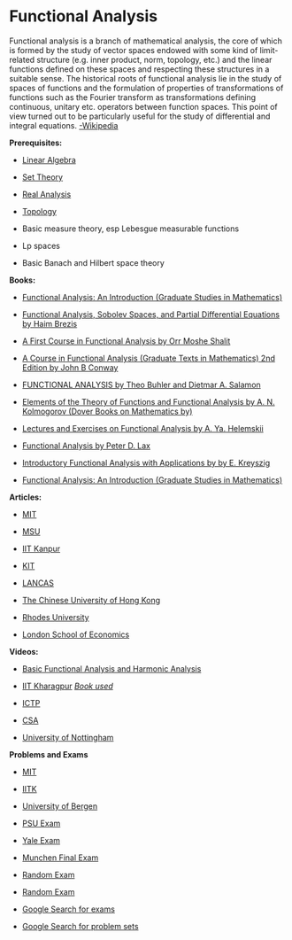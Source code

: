 # Functional Analysis

Functional analysis is a branch of mathematical analysis, the core of which is formed by the study of vector spaces endowed with some kind of limit-related structure (e.g. inner product, norm, topology, etc.) and the linear functions defined on these spaces and respecting these structures in a suitable sense. The historical roots of functional analysis lie in the study of spaces of functions and the formulation of properties of transformations of functions such as the Fourier transform as transformations defining continuous, unitary etc. operators between function spaces. This point of view turned out to be particularly useful for the study of differential and integral equations. [-Wikipedia](https://www.wikiwand.com/en/Functional_analysis)


**Prerequisites:**

- [Linear Algebra](https://old.reddit.com/r/bibliographies/comments/akgoky/linear_algebra/)

- [Set Theory](https://old.reddit.com/r/bibliographies/comments/aljhaw/set_theory/)

- [Real Analysis](https://old.reddit.com/r/bibliographies/comments/axuhu3/real_analysis/)

- [Topology](https://old.reddit.com/r/bibliographies/comments/akguwi/topology/)

- Basic measure theory, esp Lebesgue measurable functions
- Lp spaces
-  Basic Banach and Hilbert space theory

**Books:**

* [Functional Analysis: An Introduction (Graduate Studies in Mathematics)](https://www.amazon.com/Functional-Analysis-Introduction-Graduate-Mathematics/dp/0821836463)

* [Functional Analysis, Sobolev Spaces, and Partial Differential Equations by Haim Brezis](http://www.math.utoronto.ca/almut/Brezis.pdf)

* [A First Course in Functional Analysis by Orr Moshe Shalit](https://www.amazon.com/First-Course-Functional-Analysis/dp/1498771610)

* [A Course in Functional Analysis (Graduate Texts in Mathematics) 2nd Edition
by John B Conway](https://www.amazon.com/Course-Functional-Analysis-Graduate-Mathematics/dp/0387972455)

* [FUNCTIONAL ANALYSIS by Theo Buhler and Dietmar A. Salamon](https://people.math.ethz.ch/%7Esalamon/PREPRINTS/funcana.pdf)

* [Elements of the Theory of Functions and Functional Analysis by A. N. Kolmogorov (Dover Books on Mathematics by) ](https://www.amazon.com/Elements-Functions-Functional-Analysis-Mathematics/dp/0486406830)

* [Lectures and Exercises on Functional Analysis by A. Ya. Helemskii](https://bookstore.ams.org/mmono-233)

* [Functional Analysis by Peter D. Lax ](https://www.amazon.com/Functional-Analysis-Peter-D-Lax/dp/0471556041)

* [Introductory Functional Analysis with Applications by by E. Kreyszig](https://www.amazon.com/Introductory-Functional-Analysis-Applications-Kreyszig/dp/8126511915/ref=sr_1_1?crid=338O1XGJF9BWC&keywords=kreyszig+functional+analysis&qid=1574968468&s=books&sprefix=kreyzig+%2Cstripbooks%2C143&sr=1-1)

* [Functional Analysis: An Introduction (Graduate Studies in Mathematics)](https://www.amazon.com/Functional-Analysis-Introduction-Graduate-Mathematics/dp/0821836463)

**Articles:**

* [MIT](https://ocw.mit.edu/courses/mathematics/18-102-introduction-to-functional-analysis-spring-2009/lecture-notes/)

* [MSU](https://users.math.msu.edu/users/jeffrey/920/920notes.pdf)

* [IIT Kanpur](http://home.iitk.ac.in/~chavan/fa_mth405_1.pdf)

* [KIT](http://www.math.kit.edu/iana1/lehre/funcana2012w/media/fa-lecturenotes.pdf)

* [LANCAS](https://www.maths.lancs.ac.uk/~belton/www/notes/fa_notes.pdf)

* [ The Chinese University of Hong Kong](https://www.math.cuhk.edu.hk/course_builder/1415/math5011/functional%20Analysis%202014.pdf)

* [Rhodes University](https://www.ru.ac.za/media/rhodesuniversity/content/mathematics/documents/honours/functional_analysis_master.pdf)

* [London School of Economics](http://personal.lse.ac.uk/sasane/ma412.pdf)


**Videos:**

* [Basic Functional Analysis and Harmonic Analysis](https://www.youtube.com/watch?v=VaBsRThJu3s&list=PLun8-Z_lTkC6x1sq8fRpuQAvIz2rK9xFb)

* [IIT Kharagpur](https://www.youtube.com/watch?v=lD3d7ZxoTe4&list=PL5022A32B9BCFE3E4) *[Book used](https://www.amazon.com/Introductory-Functional-Analysis-Applications-Kreyszig/dp/8126511915/ref=sr_1_1?crid=338O1XGJF9BWC&keywords=kreyszig+functional+analysis&qid=1574968468&s=books&sprefix=kreyzig+%2Cstripbooks%2C143&sr=1-1)*

* [ICTP](https://www.youtube.com/watch?v=IyH9LgOw5s4&list=PLp0hSY2uBeP8fav3g6SNIYnt-00klqmx9)

* [CSA](https://www.youtube.com/watch?v=QzcazcGZUFQ&list=PLmx4utxjUQD4xJkiHY4pp720LyeCZyEKW)

* [University of Nottingham](https://www.youtube.com/watch?v=7IIw_U8rv4Q&list=PL554B877A872B4F94)

**Problems and Exams**

- [MIT](https://ocw.mit.edu/courses/mathematics/18-102-introduction-to-functional-analysis-spring-2009/assignments/)

- [IITK](http://home.iitk.ac.in/~chavan/fa_mth405_1.pdf)

- [University of Bergen](https://folk.uib.no/ima083/courses_files/Solutions.pdf)

- [PSU Exam](https://math.psu.edu/sites/default/files/public/grad_qe_files/analysiscprob.pdf)

- [Yale Exam](https://gauss.math.yale.edu/~mrm89/practice-final.pdf)

- [Munchen Final Exam](http://www.mathematik.uni-muenchen.de/~michel/final_exam_FA07.pdf)

- [Random Exam](https://www-m5.ma.tum.de/foswiki/pub/M5/Allgemeines/MA3001_2015W/exam1_sol.pdf)

- [Random Exam](http://www.ctr.maths.lu.se/media11/exams/linfuncan/solution_2011-08-24_.pdf)

- [Google Search for exams](https://www.google.com/search?client=firefox-b-1-d&sxsrf=ACYBGNRf0BTnGpsUxgGk6MW2QBowZvOa2g%3A1574973520481&ei=UDDgXfblHOzl_Qb4-JCYCg&q=Functional+analysis+exams&oq=Functional+analysis+exams&gs_l=psy-ab.3..0i22i30.21213.22691..22821...0.8..0.96.664.8......0....1..gws-wiz.......0i71j35i304i39j0i13j35i39j0.BDc6aS_mkAM&ved=0ahUKEwj2zd_J4Y3mAhXsct8KHXg8BKMQ4dUDCAo&uact=5)

- [Google Search for problem sets](https://www.google.com/search?client=firefox-b-1-d&q=functional+analysis+problems+sets)
